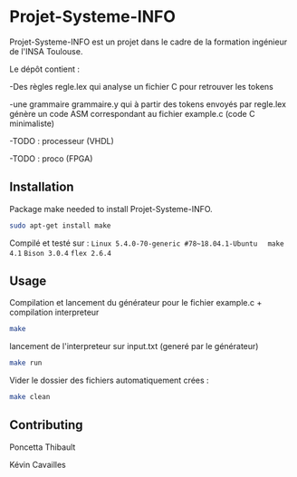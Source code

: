 # Projet-Systeme-INFO

Projet-Systeme-INFO est un projet dans le cadre de la formation ingénieur de l'INSA Toulouse. 

Le dépôt contient :

-Des règles regle.lex qui analyse un fichier C pour retrouver les tokens

-une grammaire grammaire.y qui à partir des tokens envoyés par regle.lex génère un code ASM correspondant au fichier example.c (code C minimaliste)

-TODO : processeur (VHDL)

-TODO : proco (FPGA)

## Installation

Package make needed to install Projet-Systeme-INFO.


```bash
sudo apt-get install make
```

Compilé et testé sur : ```Linux 5.4.0-70-generic #78~18.04.1-Ubuntu  ```
```make 4.1```
```Bison 3.0.4```
```flex 2.6.4```


## Usage

Compilation et lancement du générateur pour le fichier example.c + compilation interpreteur
```bash
make
```

lancement de l'interpreteur sur input.txt (generé par le générateur)
```bash
make run
```

Vider le dossier des fichiers automatiquement crées : 
```bash
make clean
```

## Contributing

Poncetta Thibault

Kévin Cavailles
